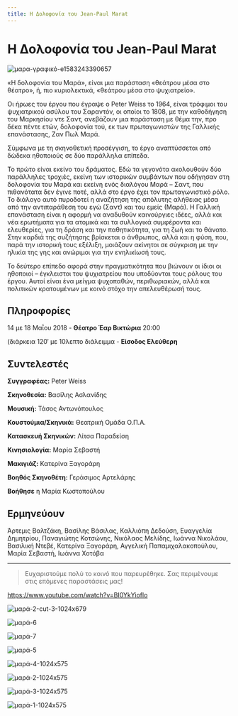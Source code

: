 ```yaml
---
title: Η Δολοφονία του Jean-Paul Marat
---
```


# Η Δολοφονία του Jean-Paul Marat

![μαρα-γραφικό-e1583243390657](https://github.com/theatrikiopa/theatrikiopa.eu/assets/16403754/8cbe342d-7dd4-4d40-808d-e83001a09a3a)

«Η δολοφονία του Μαρά», είναι μια παράσταση «θεάτρου μέσα στο θέατρο», ή, πιο κυριολεκτικά, «θεάτρου μέσα στο ψυχιατρείο».

Οι ήρωες του έργου που έγραψε ο Peter Weiss το 1964, είναι τρόφιμοι του ψυχιατρικού ασύλου του Σαραντόν, οι οποίοι το 1808, με την καθοδήγηση του Μαρκησίου ντε Σαντ, ανεβάζουν μια παράσταση με θέμα την, προ δέκα πέντε ετών, δολοφονία τού, εκ των πρωταγωνιστών της Γαλλικής επανάστασης, Ζαν Πωλ Μαρά.

Σύμφωνα με τη σκηνοθετική προσέγγιση, το έργο αναπτύσσεται από δώδεκα ηθοποιούς σε δύο παράλληλα επίπεδα.

Το πρώτο είναι εκείνο του δράματος. Εδώ τα γεγονότα ακολουθούν δύο παράλληλες τροχιές, εκείνη των ιστορικών συμβάντων που οδήγησαν στη δολοφονία του Μαρά και εκείνη ενός διαλόγου Μαρά – Σαντ, που πιθανότατα δεν έγινε ποτέ, αλλά στο έργο έχει τον πρωταγωνιστικό ρόλο. Το διάλογο αυτό πυροδοτεί η αναζήτηση της απόλυτης αλήθειας μέσα από την αντιπαράθεση του εγώ (Σαντ) και του εμείς (Μαρά). Η Γαλλική επανάσταση είναι η αφορμή να αναδυθούν καινούργιες ιδέες, αλλά και νέα ερωτήματα για τα ατομικά και τα συλλογικά συμφέροντα και ελευθερίες, για τη δράση και την παθητικότητα, για τη ζωή και το θάνατο. Στην καρδιά της συζήτησης βρίσκεται ο άνθρωπος, αλλά και η φύση, που, παρά την ιστορική τους εξέλιξη, μοιάζουν ακίνητοι σε σύγκριση με την ηλικία της γης και ανώριμοι για την ενηλικίωσή τους.

Το δεύτερο επίπεδο αφορά στην πραγματικότητα που βιώνουν οι ίδιοι οι ηθοποιοί – έγκλειστοι του ψυχιατρείου που υποδύονται τους ρόλους του έργου. Αυτοί είναι ένα μείγμα ψυχοπαθών, περιθωριακών, αλλά και πολιτικών κρατουμένων με κοινό στόχο την απελευθέρωσή τους.

## Πληροφορίες
14 με 18 Μαΐου 2018 - **Θέατρο Έαρ Βικτώρια** 20:00

(διάρκεια 120′ με 10λεπτο διάλειμμα - **Είσοδος Ελεύθερη**

## Συντελεστές
**Συγγραφέας:** Peter Weiss

**Σκηνοθεσία:** Βασίλης Ασλανίδης

**Μουσική:** Τάσος Αντωνόπουλος

**Κουστούμια/Σκηνικά:** Θεατρική Ομάδα Ο.Π.Α.

**Κατασκευή Σκηνικών:** Λίτσα Παραδείση

**Κινησιολογία:** Μαρία Σεβαστή

**Μακιγιάζ:** Κατερίνα Ξαγοράρη

**Βοηθός Σκηνοθέτη:** Γεράσιμος Αρτελάρης

**Βοήθησε** η Μαρία Κωστοπούλου

## Ερμηνεύουν
Άρτεμις Βαλτζάκη, Βασίλης Βάσιλας, Καλλιόπη Δεδούση, Ευαγγελία Δημητρίου, Παναγιώτης Κοτσώνης, Νικόλαος Μελίδης, Ιωάννα Νικολάου, Βασιλική Ντεβέ, Κατερίνα Ξαγοράρη, Αγγελική Παπαμιχαλακοπούλου, Μαρία Σεβαστή, Ιωάννα Χοτόβα

***

> Ευχαριστούμε πολύ το κοινό που παρευρέθηκε.
> Σας περιμένουμε στις επόμενες παραστάσεις μας!

https://www.youtube.com/watch?v=BI0YkYioflo

![μαρά-2-cut-3-1024x679](https://github.com/theatrikiopa/theatrikiopa.eu/assets/16403754/80f328fb-a388-4e5f-9d6a-39b96cec1b8b)

![μαρά-6](https://github.com/theatrikiopa/theatrikiopa.eu/assets/16403754/0467043f-138a-4d69-9e7d-1c55ac670371)

![μαρά-7](https://github.com/theatrikiopa/theatrikiopa.eu/assets/16403754/af421e0b-e90d-4f73-b921-ad43691037ee)

![μαρά-5](https://github.com/theatrikiopa/theatrikiopa.eu/assets/16403754/fe0ee0e4-b826-49c4-afcd-e43dc2538179)

![μαρά-4-1024x575](https://github.com/theatrikiopa/theatrikiopa.eu/assets/16403754/3221825d-737c-4bf3-99ea-f1b30a23af3b)

![μαρά-2-1024x575](https://github.com/theatrikiopa/theatrikiopa.eu/assets/16403754/83537b3a-a02a-4fb9-88ac-77164e034e82)

![μαρά-3-1024x575](https://github.com/theatrikiopa/theatrikiopa.eu/assets/16403754/9685c4fb-082d-4a68-afe3-e5d49847acff)

![μαρά-1-1024x575](https://github.com/theatrikiopa/theatrikiopa.eu/assets/16403754/18c9635a-13e5-429c-bee2-4be0f2591f86)
